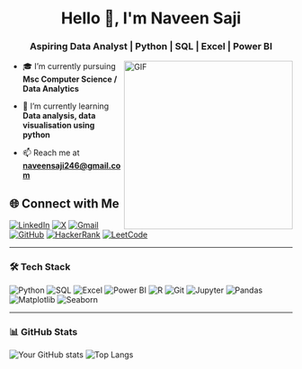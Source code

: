 <h1 align="center">Hello 👋, I'm Naveen Saji</h1>
<h3 align="center">Aspiring Data Analyst | Python | SQL | Excel | Power BI</h3>

<img align="right" alt="GIF" src="https://your-image-link.com" width="300"/>

- 🎓 I’m currently pursuing **Msc Computer Science / Data Analytics**

- 🌱 I’m currently learning **Data analysis, data visualisation using python**
- 📫 Reach me at **naveensaji246@gmail.com**

## 🌐 Connect with Me

[![LinkedIn](https://img.shields.io/badge/LinkedIn-0077B5?style=for-the-badge&logo=linkedin&logoColor=white)](https://linkedin.com/in/naveensaji)
[![X](https://img.shields.io/badge/X-000000?style=for-the-badge&logo=x&logoColor=white)](https://x.com/naveensaji)
[![Gmail](https://img.shields.io/badge/Gmail-D14836?style=for-the-badge&logo=gmail&logoColor=white)](mailto:naveensaji2004@gmail.com)
[![GitHub](https://img.shields.io/badge/GitHub-181717?style=for-the-badge&logo=github&logoColor=white)](https://github.com/naveensaji)
[![HackerRank](https://img.shields.io/badge/HackerRank-2EC866?style=for-the-badge&logo=HackerRank&logoColor=white)](https://www.hackerrank.com/naveensaji2004)
[![LeetCode](https://img.shields.io/badge/LeetCode-FFA116?style=for-the-badge&logo=LeetCode&logoColor=white)](https://leetcode.com/naveensaji2004)


---

### 🛠️ Tech Stack
![Python](https://img.shields.io/badge/-Python-333333?style=flat&logo=python)
![SQL](https://img.shields.io/badge/-SQL-333333?style=flat&logo=mysql)
![Excel](https://img.shields.io/badge/-Excel-333333?style=flat&logo=microsoft-excel)
![Power BI](https://img.shields.io/badge/-Power%20BI-333333?style=flat&logo=powerbi)
![R](https://img.shields.io/badge/-R-333333?style=flat&logo=r)
![Git](https://img.shields.io/badge/-Git-333333?style=flat&logo=git)
![Jupyter](https://img.shields.io/badge/-Jupyter-333333?style=flat&logo=jupyter)
![Pandas](https://img.shields.io/badge/-Pandas-333333?style=flat&logo=pandas)
![Matplotlib](https://img.shields.io/badge/-Matplotlib-333333?style=flat&logo=matplotlib)
![Seaborn](https://img.shields.io/badge/-Seaborn-333333?style=flat&logo=seaborn)

---

### 📊 GitHub Stats
![Your GitHub stats](https://github-readme-stats.vercel.app/api?username=yourusername&show_icons=true&theme=radical)
![Top Langs](https://github-readme-stats.vercel.app/api/top-langs/?username=yourusername&layout=compact&theme=radical)
